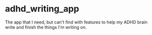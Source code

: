 # adhd_writing_app

The app that I need, but can't find with features to help my ADHD brain write and finish the things I'm writing on.
